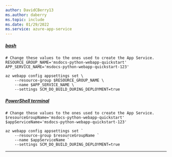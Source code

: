 ```yaml
---
author: DavidCBerry13
ms.author: daberry
ms.topic: include
ms.date: 01/29/2022
ms.service: azure-app-service
---
```

##### [bash](#tab/terminal-bash)

```azurecli
# Change these values to the ones used to create the App Service.
RESOURCE_GROUP_NAME='msdocs-python-webapp-quickstart'
APP_SERVICE_NAME='msdocs-python-webapp-quickstart-123'

az webapp config appsettings set \
    --resource-group $RESOURCE_GROUP_NAME \
    --name $APP_SERVICE_NAME \
    --settings SCM_DO_BUILD_DURING_DEPLOYMENT=true
```

##### [PowerShell terminal](#tab/terminal-powershell)

```azurecli
# Change these values to the ones used to create the App Service.
$resourceGroupName='msdocs-python-webapp-quickstart'
$appServiceName='msdocs-python-webapp-quickstart-123'

az webapp config appsettings set `
    --resource-group $resourceGroupName `
    --name $appServiceName `
    --settings SCM_DO_BUILD_DURING_DEPLOYMENT=true
```

---
